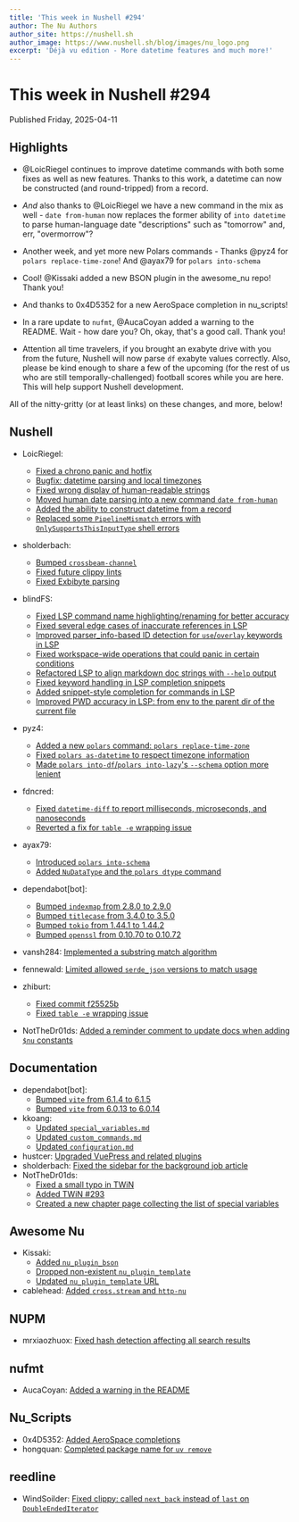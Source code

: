 ```yaml
---
title: 'This week in Nushell #294'
author: The Nu Authors
author_site: https://nushell.sh
author_image: https://www.nushell.sh/blog/images/nu_logo.png
excerpt: 'Déjà vu edition - More datetime features and much more!'
---
```


# This week in Nushell #294

Published Friday, 2025-04-11

## Highlights

- @LoicRiegel continues to improve datetime commands with both some fixes as well as new features. Thanks to this
  work, a datetime can now be constructed (and round-tripped) from a record.

- _And_ also thanks to @LoicRiegel we have a new command in the mix as well - `date from-human` now replaces the former ability
  of `into datetime` to parse human-language date "descriptions" such as "tomorrow" and, err, "overmorrow"?

- Another week, and yet more new Polars commands - Thanks @pyz4 for `polars replace-time-zone`! And @ayax79 for `polars into-schema`

- Cool! @Kissaki added a new BSON plugin in the awesome_nu repo! Thank you!

- And thanks to 0x4D5352 for a new AeroSpace completion in nu_scripts!

- In a rare update to `nufmt`, @AucaCoyan added a warning to the README. Wait - how dare you? Oh, okay, that's a good call. Thank you!

- Attention all time travelers, if you brought an exabyte drive with you from the future, Nushell will now parse `df` exabyte
  values correctly. Also, please be kind enough to share a few of the upcoming (for the rest of us who are still temporally-challenged) football scores while you are here.
  This will help support Nushell development.

All of the nitty-gritty (or at least links) on these changes, and more, below!

## Nushell

- LoicRiegel:

  - [Fixed a chrono panic and hotfix](https://github.com/nushell/nushell/pull/15549)
  - [Bugfix: datetime parsing and local timezones](https://github.com/nushell/nushell/pull/15544)
  - [Fixed wrong display of human-readable strings](https://github.com/nushell/nushell/pull/15522)
  - [Moved human date parsing into a new command `date from-human`](https://github.com/nushell/nushell/pull/15495)
  - [Added the ability to construct datetime from a record](https://github.com/nushell/nushell/pull/15455)
  - [Replaced some `PipelineMismatch` errors with `OnlySupportsThisInputType` shell errors](https://github.com/nushell/nushell/pull/15447)

- sholderbach:

  - [Bumped `crossbeam-channel`](https://github.com/nushell/nushell/pull/15541)
  - [Fixed future clippy lints](https://github.com/nushell/nushell/pull/15519)
  - [Fixed Exbibyte parsing](https://github.com/nushell/nushell/pull/15515)

- blindFS:

  - [Fixed LSP command name highlighting/renaming for better accuracy](https://github.com/nushell/nushell/pull/15540)
  - [Fixed several edge cases of inaccurate references in LSP](https://github.com/nushell/nushell/pull/15523)
  - [Improved parser_info-based ID detection for `use`/`overlay` keywords in LSP](https://github.com/nushell/nushell/pull/15517)
  - [Fixed workspace-wide operations that could panic in certain conditions](https://github.com/nushell/nushell/pull/15514)
  - [Refactored LSP to align markdown doc strings with `--help` output](https://github.com/nushell/nushell/pull/15508)
  - [Fixed keyword handling in LSP completion snippets](https://github.com/nushell/nushell/pull/15499)
  - [Added snippet-style completion for commands in LSP](https://github.com/nushell/nushell/pull/15494)
  - [Improved PWD accuracy in LSP: from env to the parent dir of the current file](https://github.com/nushell/nushell/pull/15470)

- pyz4:

  - [Added a new `polars` command: `polars replace-time-zone`](https://github.com/nushell/nushell/pull/15538)
  - [Fixed `polars as-datetime` to respect timezone information](https://github.com/nushell/nushell/pull/15490)
  - [Made `polars into-df`/`polars into-lazy`'s `--schema` option more lenient](https://github.com/nushell/nushell/pull/15473)

- fdncred:

  - [Fixed `datetime-diff` to report milliseconds, microseconds, and nanoseconds](https://github.com/nushell/nushell/pull/15537)
  - [Reverted a fix for `table -e` wrapping issue](https://github.com/nushell/nushell/pull/15498)

- ayax79:

  - [Introduced `polars into-schema`](https://github.com/nushell/nushell/pull/15534)
  - [Added `NuDataType` and the `polars dtype` command](https://github.com/nushell/nushell/pull/15529)

- dependabot[bot]:

  - [Bumped `indexmap` from 2.8.0 to 2.9.0](https://github.com/nushell/nushell/pull/15531)
  - [Bumped `titlecase` from 3.4.0 to 3.5.0](https://github.com/nushell/nushell/pull/15530)
  - [Bumped `tokio` from 1.44.1 to 1.44.2](https://github.com/nushell/nushell/pull/15521)
  - [Bumped `openssl` from 0.10.70 to 0.10.72](https://github.com/nushell/nushell/pull/15493)

- vansh284: [Implemented a substring match algorithm](https://github.com/nushell/nushell/pull/15511)
- fennewald: [Limited allowed `serde_json` versions to match usage](https://github.com/nushell/nushell/pull/15504)
- zhiburt:
  - [Fixed commit f25525b](https://github.com/nushell/nushell/pull/15500)
  - [Fixed `table -e` wrapping issue](https://github.com/nushell/nushell/pull/15407)
- NotTheDr01ds: [Added a reminder comment to update docs when adding `$nu` constants](https://github.com/nushell/nushell/pull/15481)

## Documentation

- dependabot[bot]:
  - [Bumped `vite` from 6.1.4 to 6.1.5](https://github.com/nushell/nushell.github.io/pull/1871)
  - [Bumped `vite` from 6.0.13 to 6.0.14](https://github.com/nushell/nushell.github.io/pull/1861)
- kkoang:
  - [Updated `special_variables.md`](https://github.com/nushell/nushell.github.io/pull/1870)
  - [Updated `custom_commands.md`](https://github.com/nushell/nushell.github.io/pull/1869)
  - [Updated `configuration.md`](https://github.com/nushell/nushell.github.io/pull/1866)
- hustcer: [Upgraded VuePress and related plugins](https://github.com/nushell/nushell.github.io/pull/1865)
- sholderbach: [Fixed the sidebar for the background job article](https://github.com/nushell/nushell.github.io/pull/1864)
- NotTheDr01ds:
  - [Fixed a small typo in TWiN](https://github.com/nushell/nushell.github.io/pull/1863)
  - [Added TWiN #293](https://github.com/nushell/nushell.github.io/pull/1862)
  - [Created a new chapter page collecting the list of special variables](https://github.com/nushell/nushell.github.io/pull/1860)

## Awesome Nu

- Kissaki:
  - [Added `nu_plugin_bson`](https://github.com/nushell/awesome-nu/pull/117)
  - [Dropped non-existent `nu_plugin_template`](https://github.com/nushell/awesome-nu/pull/116)
  - [Updated `nu_plugin_template` URL](https://github.com/nushell/awesome-nu/pull/115)
- cablehead: [Added `cross.stream` and `http-nu`](https://github.com/nushell/awesome-nu/pull/114)

## NUPM

- mrxiaozhuox: [Fixed hash detection affecting all search results](https://github.com/nushell/nupm/pull/107)

## nufmt

- AucaCoyan: [Added a warning in the README](https://github.com/nushell/nufmt/pull/67)

## Nu_Scripts

- 0x4D5352: [Added AeroSpace completions](https://github.com/nushell/nu_scripts/pull/1080)
- hongquan: [Completed package name for `uv remove`](https://github.com/nushell/nu_scripts/pull/1072)

## reedline

- WindSoilder: [Fixed clippy: called `next_back` instead of `last` on `DoubleEndedIterator`](https://github.com/nushell/reedline/pull/902)
